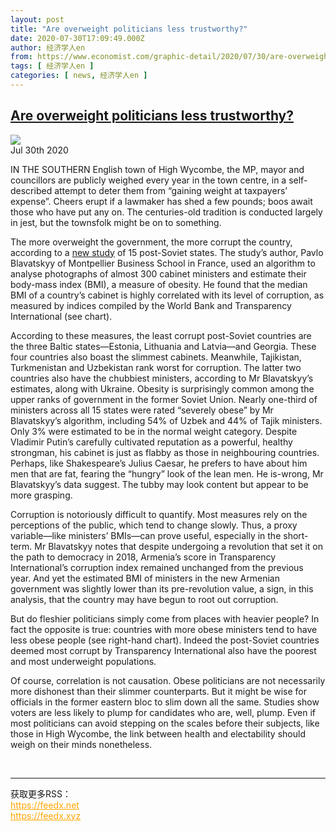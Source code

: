 ```yaml
---
layout: post
title: "Are overweight politicians less trustworthy?"
date: 2020-07-30T17:09:49.000Z
author: 经济学人en
from: https://www.economist.com/graphic-detail/2020/07/30/are-overweight-politicians-less-trustworthy
tags: [ 经济学人en ]
categories: [ news, 经济学人en ]
---
```

<!--1596128989000-->
[Are overweight politicians less trustworthy?](https://www.economist.com/graphic-detail/2020/07/30/are-overweight-politicians-less-trustworthy)
------

<div>
<img src="https://images.weserv.nl/?url=www.economist.com/sites/default/files/20200801_WOC656.png"/><div></div><aside ><div ><time itemscope="" itemType="http://schema.org/DateTime" dateTime="2020-07-30T00:00:00Z" >Jul 30th 2020</time><meta itemProp="author" content="The Economist"/></div></aside><p >IN THE SOUTHERN English town of High Wycombe, the MP, mayor and councillors are publicly weighed every year in the town centre, in a self-described attempt to deter them from “gaining weight at taxpayers’ expense”. Cheers erupt if a lawmaker has shed a few pounds; boos await those who have put any on. The centuries-old tradition is conducted largely in jest, but the townsfolk might be on to something.</p><p >The more overweight the government, the more corrupt the country, according to a <a href="https://www.economist.comhttps://onlinelibrary.wiley.com/doi/abs/10.1111/ecot.12259">new study</a> of 15 post-Soviet states. The study’s author, Pavlo Blavatskyy of Montpellier Business School in France, used an algorithm to analyse photographs of almost 300 cabinet ministers and estimate their body-mass index (BMI), a measure of obesity. He found that the median BMI of a country’s cabinet is highly correlated with its level of corruption, as measured by indices compiled by the World Bank and Transparency International (see chart).</p><div  id="gpt-ad-slot-1" data-test-id="Inline Ad"></div><p >According to these measures, the least corrupt post-Soviet countries are the three Baltic states—Estonia, Lithuania and Latvia—and Georgia. These four countries also boast the slimmest cabinets. Meanwhile, Tajikistan, Turkmenistan and Uzbekistan rank worst for corruption. The latter two countries also have the chubbiest ministers, according to Mr Blavatskyy’s estimates, along with Ukraine. Obesity is surprisingly common among the upper ranks of government in the former Soviet Union. Nearly one-third of ministers across all 15 states were rated “severely obese” by Mr Blavatskyy’s algorithm, including 54% of Uzbek and 44% of Tajik ministers. Only 3% were estimated to be in the normal weight category. Despite Vladimir Putin’s carefully cultivated reputation as a powerful, healthy strongman, his cabinet is just as flabby as those in neighbouring countries. Perhaps, like Shakespeare’s Julius Caesar, he prefers to have about him men that are fat, fearing the “hungry” look of the lean men. He is-wrong, Mr Blavatskyy’s data suggest. The tubby may look content but appear to be more grasping.</p><p >Corruption is notoriously difficult to quantify. Most measures rely on the perceptions of the public, which tend to change slowly. Thus, a proxy variable—like ministers’ BMIs—can prove useful, especially in the short-term. Mr Blavatskyy notes that despite undergoing a revolution that set it on the path to democracy in 2018, Armenia’s score in Transparency International’s corruption index remained unchanged from the previous year. And yet the estimated BMI of ministers in the new Armenian government was slightly lower than its pre-revolution value, a sign, in this analysis, that the country may have begun to root out corruption.</p><p >But do fleshier politicians simply come from places with heavier people? In fact the opposite is true: countries with more obese ministers tend to have less obese people (see right-hand chart). Indeed the post-Soviet countries deemed most corrupt by Transparency International also have the poorest and most underweight populations.</p><p >Of course, correlation is not causation. Obese politicians are not necessarily more dishonest than their slimmer counterparts. But it might be wise for officials in the former eastern bloc to slim down all the same. Studies show voters are less likely to plump for candidates who are, well, plump. Even if most politicians can avoid stepping on the scales before their subjects, like those in High Wycombe, the link between health and electability should weigh on their minds nonetheless.</p><br><hr><div>获取更多RSS：<br><a href="https://feedx.net" style="color:orange" target="_blank">https://feedx.net</a> <br><a href="https://feedx.xyz" style="color:orange" target="_blank">https://feedx.xyz</a><br></div>
</div>
